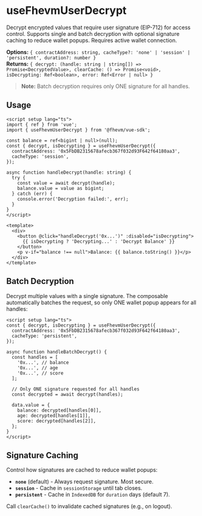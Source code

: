 # useFhevmUserDecrypt

Decrypt encrypted values that require user signature (EIP-712) for access control. Supports single and batch decryption with optional signature caching to reduce wallet popups. Requires active wallet connection.

**Options:** `{ contractAddress: string, cacheType?: 'none' | 'session' | 'persistent', duration?: number }`  
**Returns:** `{ decrypt: (handle: string | string[]) => Promise<DecryptedValue>, clearCache: () => Promise<void>, isDecrypting: Ref<boolean>, error: Ref<Error | null> }`

> **Note:** Batch decryption requires only ONE signature for all handles.

## Usage

```vue
<script setup lang="ts">
import { ref } from 'vue';
import { useFhevmUserDecrypt } from '@fhevm/vue-sdk';

const balance = ref<bigint | null>(null);
const { decrypt, isDecrypting } = useFhevmUserDecrypt({
  contractAddress: '0x5FbDB2315678afecb367f032d93F642f64180aa3',
  cacheType: 'session',
});

async function handleDecrypt(handle: string) {
  try {
    const value = await decrypt(handle);
    balance.value = value as bigint;
  } catch (err) {
    console.error('Decryption failed:', err);
  }
}
</script>

<template>
  <div>
    <button @click="handleDecrypt('0x...')" :disabled="isDecrypting">
      {{ isDecrypting ? 'Decrypting...' : 'Decrypt Balance' }}
    </button>
    <p v-if="balance !== null">Balance: {{ balance.toString() }}</p>
  </div>
</template>
```

## Batch Decryption

Decrypt multiple values with a single signature. The composable automatically batches the request, so only ONE wallet popup appears for all handles:

```vue
<script setup lang="ts">
const { decrypt, isDecrypting } = useFhevmUserDecrypt({
  contractAddress: '0x5FbDB2315678afecb367f032d93F642f64180aa3',
  cacheType: 'persistent',
});

async function handleBatchDecrypt() {
  const handles = [
    '0x...', // balance
    '0x...', // age
    '0x...', // score
  ];
  
  // Only ONE signature requested for all handles
  const decrypted = await decrypt(handles);
  
  data.value = {
    balance: decrypted[handles[0]],
    age: decrypted[handles[1]],
    score: decrypted[handles[2]],
  };
}
</script>
```

## Signature Caching

Control how signatures are cached to reduce wallet popups:

- **`none`** (default) - Always request signature. Most secure.
- **`session`** - Cache in `sessionStorage` until tab closes.
- **`persistent`** - Cache in `IndexedDB` for `duration` days (default 7).

Call `clearCache()` to invalidate cached signatures (e.g., on logout).

